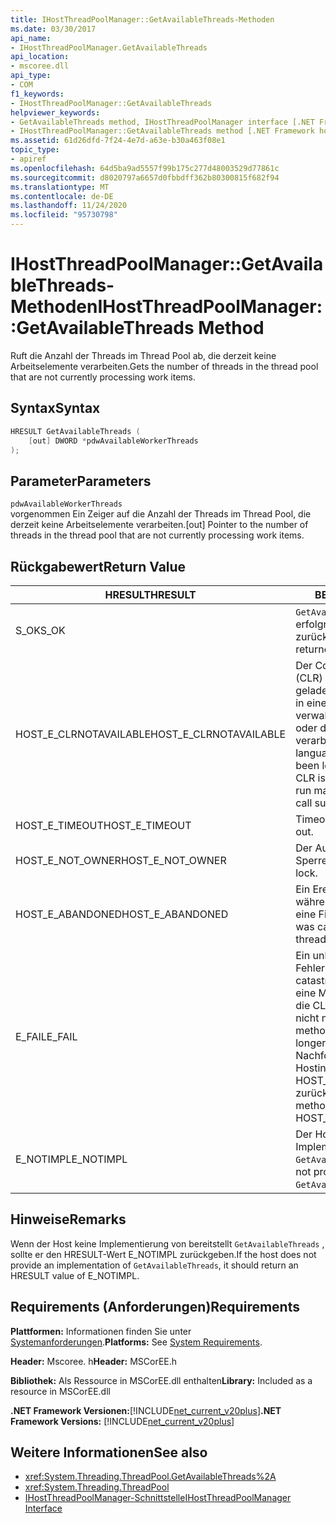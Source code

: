 ```yaml
---
title: IHostThreadPoolManager::GetAvailableThreads-Methoden
ms.date: 03/30/2017
api_name:
- IHostThreadPoolManager.GetAvailableThreads
api_location:
- mscoree.dll
api_type:
- COM
f1_keywords:
- IHostThreadPoolManager::GetAvailableThreads
helpviewer_keywords:
- GetAvailableThreads method, IHostThreadPoolManager interface [.NET Framework hosting]
- IHostThreadPoolManager::GetAvailableThreads method [.NET Framework hosting]
ms.assetid: 61d26dfd-7f24-4e7d-a63e-b30a463f08e1
topic_type:
- apiref
ms.openlocfilehash: 64d5ba9ad5557f99b175c277d48003529d77861c
ms.sourcegitcommit: d8020797a6657d0fbbdff362b80300815f682f94
ms.translationtype: MT
ms.contentlocale: de-DE
ms.lasthandoff: 11/24/2020
ms.locfileid: "95730798"
---
```

# <a name="ihostthreadpoolmanagergetavailablethreads-method"></a><span data-ttu-id="c5708-102">IHostThreadPoolManager::GetAvailableThreads-Methoden</span><span class="sxs-lookup"><span data-stu-id="c5708-102">IHostThreadPoolManager::GetAvailableThreads Method</span></span>

<span data-ttu-id="c5708-103">Ruft die Anzahl der Threads im Thread Pool ab, die derzeit keine Arbeitselemente verarbeiten.</span><span class="sxs-lookup"><span data-stu-id="c5708-103">Gets the number of threads in the thread pool that are not currently processing work items.</span></span>  
  
## <a name="syntax"></a><span data-ttu-id="c5708-104">Syntax</span><span class="sxs-lookup"><span data-stu-id="c5708-104">Syntax</span></span>  
  
```cpp  
HRESULT GetAvailableThreads (  
    [out] DWORD *pdwAvailableWorkerThreads  
);  
```  
  
## <a name="parameters"></a><span data-ttu-id="c5708-105">Parameter</span><span class="sxs-lookup"><span data-stu-id="c5708-105">Parameters</span></span>  

 `pdwAvailableWorkerThreads`  
 <span data-ttu-id="c5708-106">vorgenommen Ein Zeiger auf die Anzahl der Threads im Thread Pool, die derzeit keine Arbeitselemente verarbeiten.</span><span class="sxs-lookup"><span data-stu-id="c5708-106">[out] Pointer to the number of threads in the thread pool that are not currently processing work items.</span></span>  
  
## <a name="return-value"></a><span data-ttu-id="c5708-107">Rückgabewert</span><span class="sxs-lookup"><span data-stu-id="c5708-107">Return Value</span></span>  
  
|<span data-ttu-id="c5708-108">HRESULT</span><span class="sxs-lookup"><span data-stu-id="c5708-108">HRESULT</span></span>|<span data-ttu-id="c5708-109">BESCHREIBUNG</span><span class="sxs-lookup"><span data-stu-id="c5708-109">Description</span></span>|  
|-------------|-----------------|  
|<span data-ttu-id="c5708-110">S_OK</span><span class="sxs-lookup"><span data-stu-id="c5708-110">S_OK</span></span>|<span data-ttu-id="c5708-111">`GetAvailableThreads` wurde erfolgreich zurückgegeben.</span><span class="sxs-lookup"><span data-stu-id="c5708-111">`GetAvailableThreads` returned successfully.</span></span>|  
|<span data-ttu-id="c5708-112">HOST_E_CLRNOTAVAILABLE</span><span class="sxs-lookup"><span data-stu-id="c5708-112">HOST_E_CLRNOTAVAILABLE</span></span>|<span data-ttu-id="c5708-113">Der Common Language Runtime (CLR) wurde nicht in einen Prozess geladen, oder die CLR befindet sich in einem Zustand, in dem Sie verwalteten Code nicht ausführen oder den-Befehl nicht erfolgreich verarbeiten kann.</span><span class="sxs-lookup"><span data-stu-id="c5708-113">The common language runtime (CLR) has not been loaded into a process, or the CLR is in a state in which it cannot run managed code or process the call successfully.</span></span>|  
|<span data-ttu-id="c5708-114">HOST_E_TIMEOUT</span><span class="sxs-lookup"><span data-stu-id="c5708-114">HOST_E_TIMEOUT</span></span>|<span data-ttu-id="c5708-115">Timeout des Aufrufes.</span><span class="sxs-lookup"><span data-stu-id="c5708-115">The call timed out.</span></span>|  
|<span data-ttu-id="c5708-116">HOST_E_NOT_OWNER</span><span class="sxs-lookup"><span data-stu-id="c5708-116">HOST_E_NOT_OWNER</span></span>|<span data-ttu-id="c5708-117">Der Aufrufer ist nicht Besitzer der Sperre.</span><span class="sxs-lookup"><span data-stu-id="c5708-117">The caller does not own the lock.</span></span>|  
|<span data-ttu-id="c5708-118">HOST_E_ABANDONED</span><span class="sxs-lookup"><span data-stu-id="c5708-118">HOST_E_ABANDONED</span></span>|<span data-ttu-id="c5708-119">Ein Ereignis wurde abgebrochen, während ein blockierter Thread oder eine Fiber darauf wartete.</span><span class="sxs-lookup"><span data-stu-id="c5708-119">An event was canceled while a blocked thread or fiber was waiting on it.</span></span>|  
|<span data-ttu-id="c5708-120">E_FAIL</span><span class="sxs-lookup"><span data-stu-id="c5708-120">E_FAIL</span></span>|<span data-ttu-id="c5708-121">Ein unbekannter schwerwiegender Fehler ist aufgetreten.</span><span class="sxs-lookup"><span data-stu-id="c5708-121">An unknown catastrophic failure occurred.</span></span> <span data-ttu-id="c5708-122">Wenn eine Methode E_FAIL zurückgibt, ist die CLR innerhalb des Prozesses nicht mehr verwendbar.</span><span class="sxs-lookup"><span data-stu-id="c5708-122">When a method returns E_FAIL, the CLR is no longer usable within the process.</span></span> <span data-ttu-id="c5708-123">Nachfolgende Aufrufe von Hostingmethoden geben HOST_E_CLRNOTAVAILABLE zurück.</span><span class="sxs-lookup"><span data-stu-id="c5708-123">Subsequent calls to hosting methods return HOST_E_CLRNOTAVAILABLE.</span></span>|  
|<span data-ttu-id="c5708-124">E_NOTIMPL</span><span class="sxs-lookup"><span data-stu-id="c5708-124">E_NOTIMPL</span></span>|<span data-ttu-id="c5708-125">Der Host stellt keine Implementierung von bereit `GetAvailableThreads` .</span><span class="sxs-lookup"><span data-stu-id="c5708-125">The host does not provide an implementation of `GetAvailableThreads`.</span></span>|  
  
## <a name="remarks"></a><span data-ttu-id="c5708-126">Hinweise</span><span class="sxs-lookup"><span data-stu-id="c5708-126">Remarks</span></span>  

 <span data-ttu-id="c5708-127">Wenn der Host keine Implementierung von bereitstellt `GetAvailableThreads` , sollte er den HRESULT-Wert E_NOTIMPL zurückgeben.</span><span class="sxs-lookup"><span data-stu-id="c5708-127">If the host does not provide an implementation of `GetAvailableThreads`, it should return an HRESULT value of E_NOTIMPL.</span></span>  
  
## <a name="requirements"></a><span data-ttu-id="c5708-128">Requirements (Anforderungen)</span><span class="sxs-lookup"><span data-stu-id="c5708-128">Requirements</span></span>  

 <span data-ttu-id="c5708-129">**Plattformen:** Informationen finden Sie unter [Systemanforderungen](../../get-started/system-requirements.md).</span><span class="sxs-lookup"><span data-stu-id="c5708-129">**Platforms:** See [System Requirements](../../get-started/system-requirements.md).</span></span>  
  
 <span data-ttu-id="c5708-130">**Header:** Mscoree. h</span><span class="sxs-lookup"><span data-stu-id="c5708-130">**Header:** MSCorEE.h</span></span>  
  
 <span data-ttu-id="c5708-131">**Bibliothek:** Als Ressource in MSCorEE.dll enthalten</span><span class="sxs-lookup"><span data-stu-id="c5708-131">**Library:** Included as a resource in MSCorEE.dll</span></span>  
  
 <span data-ttu-id="c5708-132">**.NET Framework Versionen:**[!INCLUDE[net_current_v20plus](../../../../includes/net-current-v20plus-md.md)]</span><span class="sxs-lookup"><span data-stu-id="c5708-132">**.NET Framework Versions:** [!INCLUDE[net_current_v20plus](../../../../includes/net-current-v20plus-md.md)]</span></span>  
  
## <a name="see-also"></a><span data-ttu-id="c5708-133">Weitere Informationen</span><span class="sxs-lookup"><span data-stu-id="c5708-133">See also</span></span>

- <xref:System.Threading.ThreadPool.GetAvailableThreads%2A>
- <xref:System.Threading.ThreadPool>
- [<span data-ttu-id="c5708-134">IHostThreadPoolManager-Schnittstelle</span><span class="sxs-lookup"><span data-stu-id="c5708-134">IHostThreadPoolManager Interface</span></span>](ihostthreadpoolmanager-interface.md)
